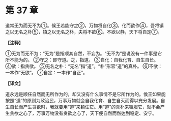 # 第 37 章

道常无为而无不为①。候王若能守之②，万物将自化③。化而欲作④，吾将镇之以无名之朴⑤，镇之以无名之朴，夫将不欲⑥。不欲以静，天下将自定⑦。

**【注释】**

①无为而无不为：“无为”是指顺其自然，不妄为。“无不为”是说没有一件事是它所不能为的。
②守之：即守道。之，指道。
③自化：自我化育、自生自长。
④欲：指贪欲。
⑤无名之朴：“无名”指“道”。“朴”形容“道”的真朴。
⑥不欲：一本作“无欲”。
⑦自定：一本作“自正”。

**【译文】**

道永远是顺任自然而无所作为的，却又没有什么事情不是它所作为的。侯王如果能按照“道”的原则为政治民，万事万物就会自我化育、自生自灭而得以充分发展。自生自长而产生贪欲时，我就要用“道”来镇住它。用“道”的真朴来镇服它，就不会产生贪欲之心了，万事万物没有贪欲之心了，天下便自然而然达到稳定、安宁。
